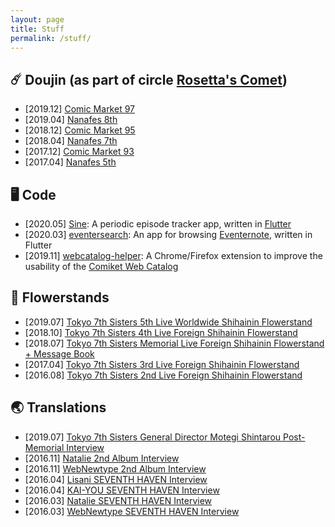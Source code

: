 ```yaml
---
layout: page
title: Stuff
permalink: /stuff/
---
```


## ☄️ Doujin (as part of circle [Rosetta's Comet](https://twitter.com/rosetta_comet))

- [2019.12] [Comic Market 97](https://twitter.com/rosetta_comet/status/1209489566035394560)
- [2019.04] [Nanafes 8th](https://twitter.com/rosetta_comet/status/1121609846481092608)
- [2018.12] [Comic Market 95](https://twitter.com/rosetta_comet/status/1075965214313476096)
- [2018.04] [Nanafes 7th](https://twitter.com/rosetta_comet/status/989354074326773761)
- [2017.12] [Comic Market 93](https://twitter.com/rosetta_comet/status/944069910166044673)
- [2017.04] [Nanafes 5th](https://twitter.com/rosetta_comet/status/852069946599329792)

## 🖥️ Code

- [2020.05] [Sine](https://github.com/usashiki/sine): A periodic episode tracker app, written in [Flutter](https://flutter.dev/)
- [2020.03] [eventersearch](https://github.com/usashiki/eventersearch): An app for browsing [Eventernote](https://www.eventernote.com/), written in Flutter
- [2019.11] [webcatalog-helper](https://github.com/math4origami/webcatalog-helper): A Chrome/Firefox extension to improve the usability of the [Comiket Web Catalog](https://webcatalog.circle.ms/)

## 🌸 Flowerstands

- [2019.07] [Tokyo 7th Sisters 5th Live Worldwide Shihainin Flowerstand](https://twitter.com/usashiki7/status/1149897380759842816)
- [2018.10] [Tokyo 7th Sisters 4th Live Foreign Shihainin Flowerstand](https://twitter.com/usashiki7/status/1053557601265479680)
- [2018.07] [Tokyo 7th Sisters Memorial Live Foreign Shihainin Flowerstand + Message Book](https://twitter.com/usashiki7/status/1020236892749598720)
- [2017.04] [Tokyo 7th Sisters 3rd Live Foreign Shihainin Flowerstand](https://twitter.com/usashiki7/status/855716349926137856)
- [2016.08] [Tokyo 7th Sisters 2nd Live Foreign Shihainin Flowerstand](https://twitter.com/usashiki7/status/767198907222949888)

## 🌏 Translations

- [2019.07] [Tokyo 7th Sisters General Director Motegi Shintarou Post-Memorial Interview](/post-memorial-interview/)
- [2016.11] [Natalie 2nd Album Interview](https://tokyo7thsubs.tumblr.com/post/153068153916/natalie-2nd-album-interview-translation)
- [2016.11] [WebNewtype 2nd Album Interview](https://tokyo7thsubs.tumblr.com/post/152847440741/webnewtype-2nd-album-interview-translation)
- [2016.04] [Lisani SEVENTH HAVEN Interview](https://tokyo7thsubs.tumblr.com/post/142997598396/lisani-seventh-haven-interview-translation)
- [2016.04] [KAI-YOU SEVENTH HAVEN Interview](https://tokyo7thsubs.tumblr.com/post/142159598146/kai-you-seventh-haven-interview-translation)
- [2016.03] [Natalie SEVENTH HAVEN Interview](https://tokyo7thsubs.tumblr.com/post/141020782351/natalie-seventh-haven-interview-translation)
- [2016.03] [WebNewtype SEVENTH HAVEN Interview](https://tokyo7thsubs.tumblr.com/post/140322330321/webnewtype-seventh-haven-interview-translation)
